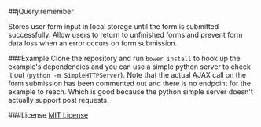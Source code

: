 ##jQuery.remember

Stores user form input in local storage until the form is submitted successfully. Allow users to return to unfinished forms and prevent form data loss when an error occurs on form submission.

###Example
Clone the repository and run `bower install` to hook up the example's dependencies and you can use a simple python server to check it out (`python -m SimpleHTTPServer`). Note that the actual AJAX call on the form submission has been commented out and there is no endpoint for the example to reach. Which is good because the python simple server doesn't actually support post requests.

###License
[MIT License](http://opensource.org/licenses/MIT)
